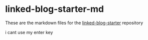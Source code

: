 # linked-blog-starter-md
These are the markdown files for the [linked-blog-starter](https://github.com/matthewwong525/linked-blog-starter) repository

i cant
use my enter
key